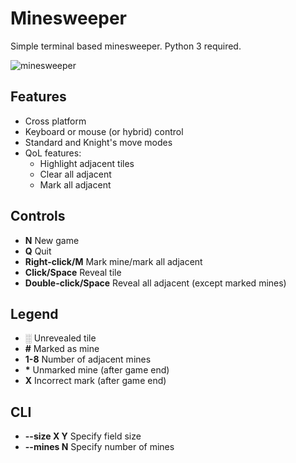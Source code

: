 Minesweeper
===========

Simple terminal based minesweeper. Python 3 required.

![minesweeper](https://gazpachoking.github.io/minesweeper/minesweeper.png)

Features
--------

- Cross platform
- Keyboard or mouse (or hybrid) control
- Standard and Knight's move modes
- QoL features:
  - Highlight adjacent tiles
  - Clear all adjacent
  - Mark all adjacent

Controls
--------

- **N** New game
- **Q** Quit
- **Right-click/M** Mark mine/mark all adjacent
- **Click/Space** Reveal tile
- **Double-click/Space** Reveal all adjacent (except marked mines)

Legend
------

- ░ Unrevealed tile
- **\#** Marked as mine
- **1-8** Number of adjacent mines
- **\*** Unmarked mine (after game end)
- **X** Incorrect mark (after game end) 

CLI
---

- **--size X Y** Specify field size
- **--mines N** Specify number of mines


  

